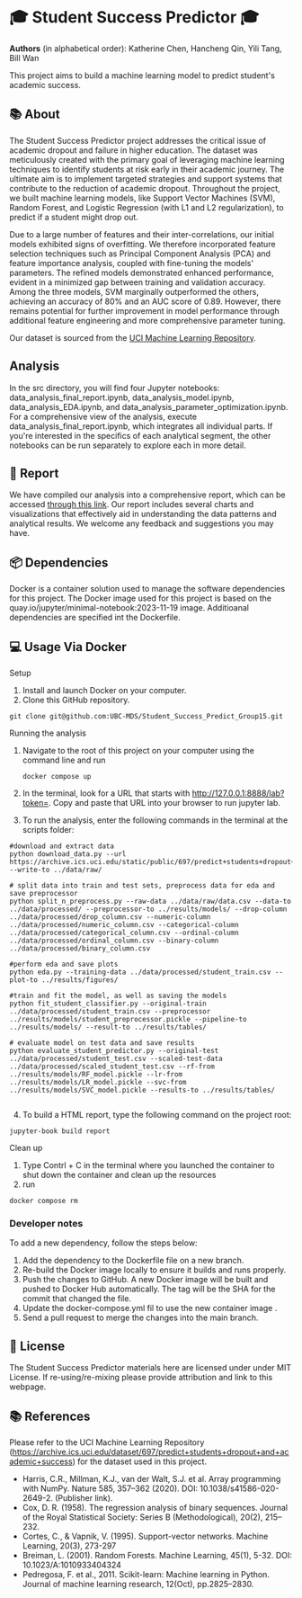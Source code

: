 # 🎓 Student Success Predictor 🎓

**Authors** (in alphabetical order): Katherine Chen, Hancheng Qin, Yili Tang, Bill Wan

This project aims to build a machine learning model to predict student's academic success.

## 📚 About

The Student Success Predictor project addresses the critical issue of academic dropout and failure in higher education. The dataset was meticulously created with the primary goal of leveraging machine learning techniques to identify students at risk early in their academic journey. The ultimate aim is to implement targeted strategies and support systems that contribute to the reduction of academic dropout. Throughout the project, we built machine learning models, like Support Vector Machines (SVM), Random Forest, and Logistic Regression (with L1 and L2 regularization), to predict if a student might drop out.

Due to a large number of features and their inter-correlations, our initial models exhibited signs of overfitting. We therefore incorporated feature selection techniques such as Principal Component Analysis (PCA) and feature importance analysis, coupled with fine-tuning the models' parameters. The refined models demonstrated enhanced performance, evident in a minimized gap between training and validation accuracy. Among the three models, SVM marginally outperformed the others, achieving an accuracy of 80% and an AUC score of 0.89. However, there remains potential for further improvement in model performance through additional feature engineering and more comprehensive parameter tuning.

Our dataset is sourced from the [UCI Machine Learning Repository](https://archive.ics.uci.edu/dataset/697/predict+students+dropout+and+academic+success).

## Analysis

In the src directory, you will find four Jupyter notebooks: data_analysis_final_report.ipynb, data_analysis_model.ipynb, data_analysis_EDA.ipynb, and data_analysis_parameter_optimization.ipynb. For a comprehensive view of the analysis, execute data_analysis_final_report.ipynb, which integrates all individual parts. If you're interested in the specifics of each analytical segment, the other notebooks can be run separately to explore each in more detail.

## 📄 Report

We have compiled our analysis into a comprehensive report, which can be accessed [through this link](https://ubc-mds.github.io/Student_Success_Predict_Group15/student_success.html). Our report includes several charts and visualizations that effectively aid in understanding the data patterns and analytical results. We welcome any feedback and suggestions you may have.

## 📦 Dependencies

Docker is a container solution used to manage the software dependencies for this project. The Docker image used for this project is based on the quay.io/jupyter/minimal-notebook:2023-11-19 image. Additioanal dependencies are specified int the Dockerfile.

## 💻 Usage Via Docker

Setup
1. Install and launch Docker on your computer.
2. Clone this GitHub repository.
```
git clone git@github.com:UBC-MDS/Student_Success_Predict_Group15.git
```

Running the analysis
1. Navigate to the root of this project on your computer using the command line and run
   ```
   docker compose up
   ```
2. In the terminal, look for a URL that starts with http://127.0.0.1:8888/lab?token=. Copy and paste that URL into your browser to run jupyter lab.

3. To run the analysis, enter the following commands in the terminal at the scripts folder:
```
#download and extract data
python download_data.py --url https://archive.ics.uci.edu/static/public/697/predict+students+dropout+and+academic+success.zip --write-to ../data/raw/

# split data into train and test sets, preprocess data for eda and save preprocessor
python split_n_preprocess.py --raw-data ../data/raw/data.csv --data-to ../data/processed/ --preprocessor-to ../results/models/ --drop-column ../data/processed/drop_column.csv --numeric-column ../data/processed/numeric_column.csv --categorical-column ../data/processed/categorical_column.csv --ordinal-column ../data/processed/ordinal_column.csv --binary-column ../data/processed/binary_column.csv

#perform eda and save plots
python eda.py --training-data ../data/processed/student_train.csv --plot-to ../results/figures/

#train and fit the model, as well as saving the models
python fit_student_classifier.py --original-train ../data/processed/student_train.csv --preprocessor ../results/models/student_preprocessor.pickle --pipeline-to ../results/models/ --result-to ../results/tables/

# evaluate model on test data and save results
python evaluate_student_predictor.py --original-test ../data/processed/student_test.csv --scaled-test-data ../data/processed/scaled_student_test.csv --rf-from ../results/models/RF_model.pickle --lr-from ../results/models/LR_model.pickle --svc-from ../results/models/SVC_model.pickle --results-to ../results/tables/


```
4. To build a HTML report, type the following command on the project root:
```
jupyter-book build report
```

Clean up
1. Type Contrl + C in the terminal where you launched the container to shut down the container and clean up the resources
2. run
```
docker compose rm
```

### Developer notes

To add a new dependency, follow the steps below:

1. Add the dependency to the Dockerfile file on a new branch.
2. Re-build the Docker image locally to ensure it builds and runs properly.
3. Push the changes to GitHub. A new Docker image will be built and pushed to Docker Hub automatically. The tag will be the SHA for the commit that changed the file.
4. Update the docker-compose.yml fil to use the new container image .
5. Send a pull request to merge the changes into the main branch.

## 📜 License
The Student Success Predictor materials here are licensed under under MIT License. If re-using/re-mixing please provide attribution and link to this webpage.

## 📚 References
Please refer to the UCI Machine Learning Repository (https://archive.ics.uci.edu/dataset/697/predict+students+dropout+and+academic+success) for the dataset used in this project.

- Harris, C.R., Millman, K.J., van der Walt, S.J. et al. Array programming with NumPy. Nature 585, 357–362 (2020). DOI: 10.1038/s41586-020-2649-2. (Publisher link).
- Cox, D. R. (1958). The regression analysis of binary sequences. Journal of the Royal Statistical Society: Series B (Methodological), 20(2), 215–232.
- Cortes, C., & Vapnik, V. (1995). Support-vector networks. Machine Learning, 20(3), 273-297
- Breiman, L. (2001). Random Forests. Machine Learning, 45(1), 5-32. DOI: 10.1023/A:1010933404324
- Pedregosa, F. et al., 2011. Scikit-learn: Machine learning in Python. Journal of machine learning research, 12(Oct), pp.2825–2830.


